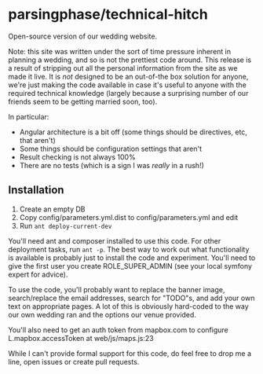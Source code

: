 parsingphase/technical-hitch
============================

Open-source version of our wedding website.

Note: this site was written under the sort of time pressure inherent in planning a wedding, and so is not the prettiest
code around. This release is a result of stripping out all the personal information from the site as we made it live. 
It is *not* designed to be an out-of-the box solution for anyone, we're just making the code available in case it's 
useful to anyone with the required technical knowledge (largely because a surprising number of our friends seem to be 
getting married soon, too).

In particular:

- Angular architecture is a bit off (some things should be directives, etc, that aren't)
- Some things should be configuration settings that aren't
- Result checking is not always 100%
- There are no tests (which is a sign I was *really* in a rush!)

Installation
------------
1. Create an empty DB
2. Copy config/parameters.yml.dist to config/parameters.yml and edit
3. Run `ant deploy-current-dev`

You'll need ant and composer installed to use this code. For other deployment tasks, run `ant -p`. The best way to 
work out what functionality is available is probably just to install the code and experiment. You'll need to give the 
first user you create ROLE_SUPER_ADMIN (see your local symfony expert for advice).

To use the code, you'll probably want to replace the banner image, search/replace the email addresses, search for
"TODO"s, and add your own text on appropriate pages. A lot of this is obviously hard-coded to the way our own wedding 
ran and the options our venue provided.

You'll also need to get an auth token from mapbox.com to configure L.mapbox.accessToken at web/js/maps.js:23
 
While I can't provide formal support for this code, do feel free to drop me a line, open issues or create pull requests.
